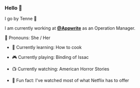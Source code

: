 ### Hello 👋

I go by Tenne 🧺

I am currently working at  **[@Appwrite](https://github.com/appwrite)**
as an Operation Manager.

🖤 Pronouns: She / Her

- 🌱 Currently learning: How to cook 
- 🎮 Currently playing: Binding of Issac 
- 📺 Currently watching: American Horror Stories

- 🎥 Fun fact: I've watched most of what Netflix has to offer

<!--
**TenneG/TenneG** is a ✨ _special_ ✨ repository because its `README.md` (this file) appears on your GitHub profile.

Here are some ideas to get you started:

- 🔭 I’m currently working on ...
- 🌱 I’m currently learning ...
- 👯 I’m looking to collaborate on ...
- 🤔 I’m looking for help with ...
- 💬 Ask me about ...
- 📫 How to reach me: ...
- 😄 Pronouns: ...
- ⚡ Fun fact: ...
-->
